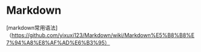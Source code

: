 # Markdown
[markdown常用语法]（https://github.com/yixuxi123/Markdown/wiki/Markdown%E5%B8%B8%E7%94%A8%E8%AF%AD%E6%B3%95）
